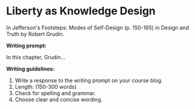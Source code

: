 # Liberty as Knowledge Design

In Jefferson's Footsteps: Modes of Self-Design (p. 150-165) in Design and Truth by Robert Grudin.

**Writing prompt:**

In this chapter, Grudin...

**Writing guidelines:**

1. Write a response to the writing prompt on your course blog.
2. Length: (150-300 words)
3. Check for spelling and grammar.
4. Choose clear and concise wording.
